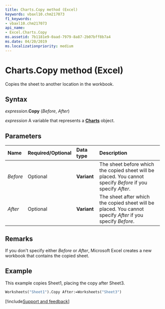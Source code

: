 ```yaml
---
title: Charts.Copy method (Excel)
keywords: vbaxl10.chm217073
f1_keywords:
- vbaxl10.chm217073
api_name:
- Excel.Charts.Copy
ms.assetid: 7b1181e9-0aad-7979-8a87-2b07bff8b7a4
ms.date: 04/20/2019
ms.localizationpriority: medium
---
```



# Charts.Copy method (Excel)

Copies the sheet to another location in the workbook.


## Syntax

_expression_.**Copy** (_Before_, _After_)

_expression_ A variable that represents a **[Charts](Excel.Charts.md)** object.


## Parameters

|Name|Required/Optional|Data type|Description|
|:-----|:-----|:-----|:-----|
| _Before_|Optional| **Variant**|The sheet before which the copied sheet will be placed. You cannot specify _Before_ if you specify _After_.|
| _After_|Optional| **Variant**|The sheet after which the copied sheet will be placed. You cannot specify _After_ if you specify _Before_.|

## Remarks

If you don't specify either _Before_ or _After_, Microsoft Excel creates a new workbook that contains the copied sheet.


## Example

This example copies Sheet1, placing the copy after Sheet3.

```vb
Worksheets("Sheet1").Copy After:=Worksheets("Sheet3")
```




[!include[Support and feedback](~/includes/feedback-boilerplate.md)]